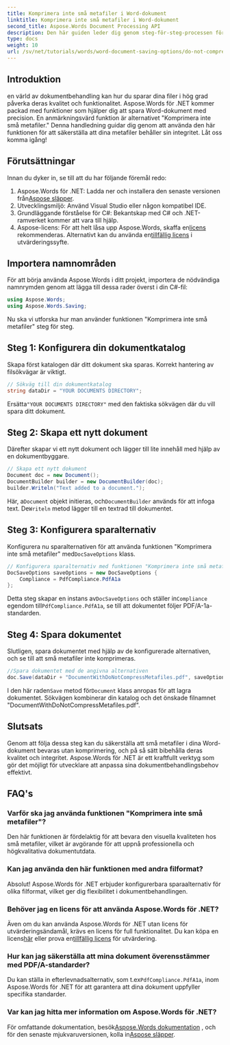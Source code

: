 ```yaml
---
title: Komprimera inte små metafiler i Word-dokument
linktitle: Komprimera inte små metafiler i Word-dokument
second_title: Aspose.Words Document Processing API
description: Den här guiden leder dig genom steg-för-steg-processen för att använda funktionen "Komprimera inte små metafiler", vilket säkerställer att dina dokument bibehåller sin integritet och kvalitet under hela sparningsprocessen.
type: docs
weight: 10
url: /sv/net/tutorials/words/word-document-saving-options/do-not-compress-small-metafiles-word-documents/
---
```

## Introduktion

en värld av dokumentbehandling kan hur du sparar dina filer i hög grad påverka deras kvalitet och funktionalitet. Aspose.Words för .NET kommer packad med funktioner som hjälper dig att spara Word-dokument med precision. En anmärkningsvärd funktion är alternativet "Komprimera inte små metafiler." Denna handledning guidar dig genom att använda den här funktionen för att säkerställa att dina metafiler behåller sin integritet. Låt oss komma igång!

## Förutsättningar

Innan du dyker in, se till att du har följande föremål redo:

1.  Aspose.Words för .NET: Ladda ner och installera den senaste versionen från[Aspose släpper](https://releases.aspose.com/words/net/).
2. Utvecklingsmiljö: Använd Visual Studio eller någon kompatibel IDE.
3. Grundläggande förståelse för C#: Bekantskap med C# och .NET-ramverket kommer att vara till hjälp.
4.  Aspose-licens: För att helt låsa upp Aspose.Words, skaffa en[licens](https://purchase.aspose.com/buy) rekommenderas. Alternativt kan du använda en[tillfällig licens](https://purchase.aspose.com/temporary-license/) i utvärderingssyfte.

## Importera namnområden

För att börja använda Aspose.Words i ditt projekt, importera de nödvändiga namnrymden genom att lägga till dessa rader överst i din C#-fil:

```csharp
using Aspose.Words;
using Aspose.Words.Saving;
```

Nu ska vi utforska hur man använder funktionen "Komprimera inte små metafiler" steg för steg.

## Steg 1: Konfigurera din dokumentkatalog

Skapa först katalogen där ditt dokument ska sparas. Korrekt hantering av filsökvägar är viktigt.

```csharp
// Sökväg till din dokumentkatalog
string dataDir = "YOUR DOCUMENTS DIRECTORY";
```

 Ersätta`"YOUR DOCUMENTS DIRECTORY"` med den faktiska sökvägen där du vill spara ditt dokument.

## Steg 2: Skapa ett nytt dokument

Därefter skapar vi ett nytt dokument och lägger till lite innehåll med hjälp av en dokumentbyggare.

```csharp
// Skapa ett nytt dokument
Document doc = new Document();
DocumentBuilder builder = new DocumentBuilder(doc);
builder.Writeln("Text added to a document.");
```

 Här, a`Document` objekt initieras, och`DocumentBuilder` används för att infoga text. De`Writeln` metod lägger till en textrad till dokumentet.

## Steg 3: Konfigurera sparalternativ

 Konfigurera nu sparalternativen för att använda funktionen "Komprimera inte små metafiler" med`DocSaveOptions` klass.

```csharp
// Konfigurera sparalternativ med funktionen "Komprimera inte små metafiler".
DocSaveOptions saveOptions = new DocSaveOptions {
    Compliance = PdfCompliance.PdfA1a
};
```

 Detta steg skapar en instans av`DocSaveOptions` och ställer in`Compliance` egendom till`PdfCompliance.PdfA1a`, se till att dokumentet följer PDF/A-1a-standarden.

## Steg 4: Spara dokumentet

Slutligen, spara dokumentet med hjälp av de konfigurerade alternativen, och se till att små metafiler inte komprimeras.

```csharp
//Spara dokumentet med de angivna alternativen
doc.Save(dataDir + "DocumentWithDoNotCompressMetafiles.pdf", saveOptions);
```

 I den här raden`Save` metod för`Document` klass anropas för att lagra dokumentet. Sökvägen kombinerar din katalog och det önskade filnamnet "DocumentWithDoNotCompressMetafiles.pdf".

## Slutsats

Genom att följa dessa steg kan du säkerställa att små metafiler i dina Word-dokument bevaras utan komprimering, och på så sätt bibehålla deras kvalitet och integritet. Aspose.Words för .NET är ett kraftfullt verktyg som gör det möjligt för utvecklare att anpassa sina dokumentbehandlingsbehov effektivt.

## FAQ's

### Varför ska jag använda funktionen "Komprimera inte små metafiler"?

Den här funktionen är fördelaktig för att bevara den visuella kvaliteten hos små metafiler, vilket är avgörande för att uppnå professionella och högkvalitativa dokumentutdata.

### Kan jag använda den här funktionen med andra filformat?

Absolut! Aspose.Words för .NET erbjuder konfigurerbara sparaalternativ för olika filformat, vilket ger dig flexibilitet i dokumentbehandlingen.

### Behöver jag en licens för att använda Aspose.Words för .NET?

Även om du kan använda Aspose.Words för .NET utan licens för utvärderingsändamål, krävs en licens för full funktionalitet. Du kan köpa en licens[här](https://purchase.aspose.com/buy) eller prova en[tillfällig licens](https://purchase.aspose.com/temporary-license/) för utvärdering.

### Hur kan jag säkerställa att mina dokument överensstämmer med PDF/A-standarder?

 Du kan ställa in efterlevnadsalternativ, som t.ex`PdfCompliance.PdfA1a`, inom Aspose.Words för .NET för att garantera att dina dokument uppfyller specifika standarder.

### Var kan jag hitta mer information om Aspose.Words för .NET?

 För omfattande dokumentation, besök[Aspose.Words dokumentation](https://reference.aspose.com/words/net/) , och för den senaste mjukvaruversionen, kolla in[Aspose släpper](https://releases.aspose.com/words/net/).